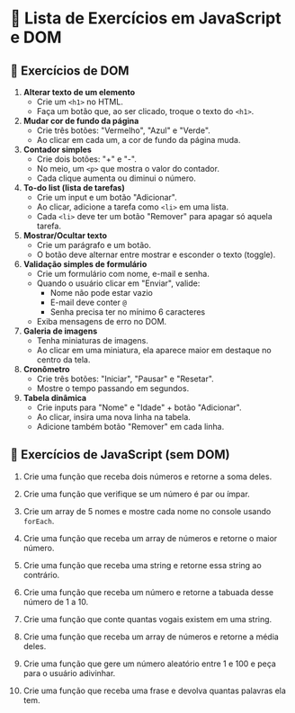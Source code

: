 # 📘 Lista de Exercícios em JavaScript e DOM

## 📌 Exercícios de DOM

1.  **Alterar texto de um elemento**
    -   Crie um `<h1>` no HTML.
    -   Faça um botão que, ao ser clicado, troque o texto do `<h1>`.
2.  **Mudar cor de fundo da página**
    -   Crie três botões: "Vermelho", "Azul" e "Verde".
    -   Ao clicar em cada um, a cor de fundo da página muda.
3.  **Contador simples**
    -   Crie dois botões: "+" e "-".
    -   No meio, um `<p>` que mostra o valor do contador.
    -   Cada clique aumenta ou diminui o número.
4.  **To-do list (lista de tarefas)**
    -   Crie um input e um botão "Adicionar".
    -   Ao clicar, adicione a tarefa como `<li>` em uma lista.
    -   Cada `<li>` deve ter um botão "Remover" para apagar só aquela
        tarefa.
5.  **Mostrar/Ocultar texto**
    -   Crie um parágrafo e um botão.
    -   O botão deve alternar entre mostrar e esconder o texto (toggle).
6.  **Validação simples de formulário**
    -   Crie um formulário com nome, e-mail e senha.
    -   Quando o usuário clicar em "Enviar", valide:
        -   Nome não pode estar vazio
        -   E-mail deve conter `@`
        -   Senha precisa ter no mínimo 6 caracteres
    -   Exiba mensagens de erro no DOM.
7.  **Galeria de imagens**
    -   Tenha miniaturas de imagens.
    -   Ao clicar em uma miniatura, ela aparece maior em destaque no
        centro da tela.
8.  **Cronômetro**
    -   Crie três botões: "Iniciar", "Pausar" e "Resetar".
    -   Mostre o tempo passando em segundos.
9.  **Tabela dinâmica**
    -   Crie inputs para "Nome" e "Idade" + botão "Adicionar".
    -   Ao clicar, insira uma nova linha na tabela.
    -   Adicione também botão "Remover" em cada linha.

## 📌 Exercícios de JavaScript (sem DOM)

1.  Crie uma função que receba dois números e retorne a soma deles.

2.  Crie uma função que verifique se um número é par ou ímpar.

3.  Crie um array de 5 nomes e mostre cada nome no console usando
    `forEach`.

4.  Crie uma função que receba um array de números e retorne o maior
    número.

5.  Crie uma função que receba uma string e retorne essa string ao
    contrário.

6.  Crie uma função que receba um número e retorne a tabuada desse
    número de 1 a 10.

7.  Crie uma função que conte quantas vogais existem em uma string.

8.  Crie uma função que receba um array de números e retorne a média
    deles.

9.  Crie uma função que gere um número aleatório entre 1 e 100 e peça
    para o usuário adivinhar.

10. Crie uma função que receba uma frase e devolva quantas palavras ela
    tem.
